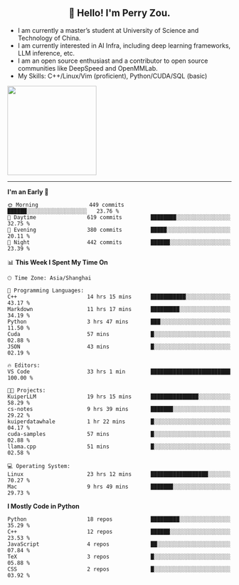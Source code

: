 <h2 align="center">👋 Hello! I'm Perry Zou.</h2>

- I am currently a master’s student at University of Science and Technology of China.
- I am currently interested in AI Infra, including deep learning frameworks, LLM inference, etc.
- I am an open source enthusiast and a contributor to open source communities like DeepSpeed and OpenMMLab.
- My Skills: C++/Linux/Vim (proficient), Python/CUDA/SQL (basic)

<img height=200 align="center" src="https://github-readme-stats.vercel.app/api?username=zonepg" />

-------

<!--START_SECTION:waka-->
**I'm an Early 🐤** 

```text
🌞 Morning                449 commits         ██████░░░░░░░░░░░░░░░░░░░   23.76 % 
🌆 Daytime                619 commits         ████████░░░░░░░░░░░░░░░░░   32.75 % 
🌃 Evening                380 commits         █████░░░░░░░░░░░░░░░░░░░░   20.11 % 
🌙 Night                  442 commits         ██████░░░░░░░░░░░░░░░░░░░   23.39 % 
```


📊 **This Week I Spent My Time On** 

```text
🕑︎ Time Zone: Asia/Shanghai

💬 Programming Languages: 
C++                      14 hrs 15 mins      ███████████░░░░░░░░░░░░░░   43.17 % 
Markdown                 11 hrs 17 mins      █████████░░░░░░░░░░░░░░░░   34.19 % 
Python                   3 hrs 47 mins       ███░░░░░░░░░░░░░░░░░░░░░░   11.50 % 
Cuda                     57 mins             █░░░░░░░░░░░░░░░░░░░░░░░░   02.88 % 
JSON                     43 mins             █░░░░░░░░░░░░░░░░░░░░░░░░   02.19 % 

🔥 Editors: 
VS Code                  33 hrs 1 min        █████████████████████████   100.00 % 

🐱‍💻 Projects: 
KuiperLLM                19 hrs 15 mins      ███████████████░░░░░░░░░░   58.29 % 
cs-notes                 9 hrs 39 mins       ███████░░░░░░░░░░░░░░░░░░   29.22 % 
kuiperdatawhale          1 hr 22 mins        █░░░░░░░░░░░░░░░░░░░░░░░░   04.17 % 
cuda-samples             57 mins             █░░░░░░░░░░░░░░░░░░░░░░░░   02.88 % 
llama.cpp                51 mins             █░░░░░░░░░░░░░░░░░░░░░░░░   02.58 % 

💻 Operating System: 
Linux                    23 hrs 12 mins      ██████████████████░░░░░░░   70.27 % 
Mac                      9 hrs 49 mins       ███████░░░░░░░░░░░░░░░░░░   29.73 % 
```

**I Mostly Code in Python** 

```text
Python                   18 repos            █████████░░░░░░░░░░░░░░░░   35.29 % 
C++                      12 repos            ██████░░░░░░░░░░░░░░░░░░░   23.53 % 
JavaScript               4 repos             ██░░░░░░░░░░░░░░░░░░░░░░░   07.84 % 
TeX                      3 repos             █░░░░░░░░░░░░░░░░░░░░░░░░   05.88 % 
CSS                      2 repos             █░░░░░░░░░░░░░░░░░░░░░░░░   03.92 % 
```




<!--END_SECTION:waka-->
